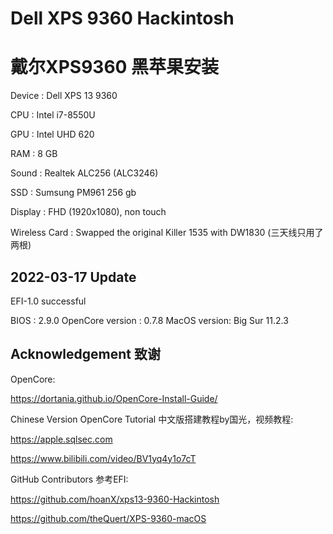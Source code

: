 # Dell XPS 9360 Hackintosh
# 戴尔XPS9360 黑苹果安装


Device : Dell XPS 13 9360

CPU : Intel i7-8550U

GPU : Intel UHD 620

RAM : 8 GB

Sound : Realtek ALC256 (ALC3246)

SSD : Sumsung PM961 256 gb

Display : FHD (1920x1080), non touch

Wireless Card : Swapped the original Killer 1535 with DW1830 (三天线只用了两根)


 

## 2022-03-17 Update

 
EFI-1.0 successful

BIOS : 2.9.0
OpenCore version : 0.7.8
MacOS version: Big Sur 11.2.3
 
 


## Acknowledgement 致谢

 
OpenCore: 

https://dortania.github.io/OpenCore-Install-Guide/

Chinese Version OpenCore Tutorial 
中文版搭建教程by国光，视频教程:

https://apple.sqlsec.com

https://www.bilibili.com/video/BV1yq4y1o7cT

GitHub Contributors 参考EFI:

https://github.com/hoanX/xps13-9360-Hackintosh

https://github.com/theQuert/XPS-9360-macOS

